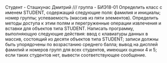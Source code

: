 Студент - Сташкунас Дмитрий /// группа - БИЭ18-01
Определить класс с именем STUDENT, содержащий следующие поля: фамилия и инициалы; номер группы; успеваемость (массив из пяти элементов). 
Определить методы доступа к этим полям и перегруженные операции извлечения и вставки для объектов типа STUDENT. 
Написать программу, выполняющую следующие действия: ввод с клавиатуры данных в массив, состоящий из десяти объектов типа STUDENT; записи должны быть упорядочены по возрастанию среднего балла; вывод на дисплей фамилий и номеров групп для всех студентов, имеющих оценки 4 и 5; если таких студентов нет, вывести соответствующее сообщение.
